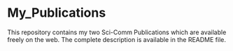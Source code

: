 # My_Publications
This repository contains my two Sci-Comm Publications which are available freely on the web. The complete description is available in the README file.  
